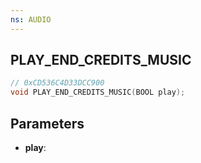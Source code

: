 ```yaml
---
ns: AUDIO
---
```

## PLAY_END_CREDITS_MUSIC

```c
// 0xCD536C4D33DCC900
void PLAY_END_CREDITS_MUSIC(BOOL play);
```

## Parameters
* **play**:
